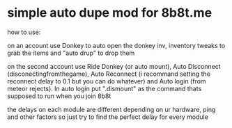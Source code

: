# simple auto dupe mod for 8b8t.me 

how to use:

on an account use Donkey to auto open the donkey inv, inventory tweaks to grab the items and "auto drup" to drop them

on the second account use Ride Donkey (or auto mount), Auto Disconnect (disconectingfromthegame), Auto Reconnect (i recommand setting the reconnect delay to 0.1 but you can do whatever) and Auto login (from meteor rejects). In auto login put ".dismount" as the command thats supposed to run when you join 8b8t

the delays on each module are different depending on ur hardware, ping and other factors so just try to find the perfect delay for every module

